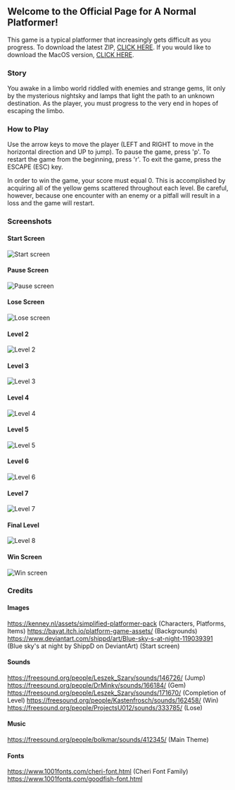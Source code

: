 ## Welcome to the Official Page for A Normal Platformer!

This game is a typical platformer that increasingly gets difficult as you progress. To download the latest ZIP, [CLICK HERE](https://github.com/ChrisRod622922/a-normal-platformer/archive/master.zip). If you would like to download the MacOS version, [CLICK HERE](https://github.com/ChrisRod622922/a-normal-platformer/releases/download/v1.0/a_normal_platformer).

### Story
You awake in a limbo world riddled with enemies and strange gems, lit only by the mysterious nightsky and lamps that light the path to an unknown destination. As the player, you must progress to the very end in hopes of escaping the limbo.

### How to Play
Use the arrow keys to move the player (LEFT and RIGHT to move in the horizontal direction and UP to jump). To pause the game, press 'p'. To restart the game from the beginning, press 'r'. To exit the game, press the ESCAPE (ESC) key.

In order to win the game, your score must equal 0. This is accomplished by acquiring all of the yellow gems scattered throughout each level. Be careful, however, because one encounter with an enemy or a pitfall will result in a loss and the game will restart.

### Screenshots

#### Start Screen
![Start screen](/assets/images/screenshots/s1.png)

#### Pause Screen
![Pause screen](/assets/images/screenshots/s2.png)

#### Lose Screen
![Lose screen](/assets/images/screenshots/s3.png)

#### Level 2
![Level 2](/assets/images/screenshots/s4.png)

#### Level 3
![Level 3](/assets/images/screenshots/s5.png)

#### Level 4
![Level 4](/assets/images/screenshots/s6.png)

#### Level 5
![Level 5](/assets/images/screenshots/s7.png)

#### Level 6
![Level 6](/assets/images/screenshots/s8.png)

#### Level 7
![Level 7](/assets/images/screenshots/s9.png)

#### Final Level
![Level 8](/assets/images/screenshots/s10.png)

#### Win Screen
![Win screen](/assets/images/screenshots/s11.png)

### Credits

#### Images
https://kenney.nl/assets/simplified-platformer-pack (Characters, Platforms, Items)
https://bayat.itch.io/platform-game-assets/ (Backgrounds)
https://www.deviantart.com/shippd/art/Blue-sky-s-at-night-119039391 (Blue sky's at night by ShippD on DeviantArt) (Start screen)

#### Sounds
https://freesound.org/people/Leszek_Szary/sounds/146726/ (Jump)
https://freesound.org/people/DrMinky/sounds/166184/ (Gem)
https://freesound.org/people/Leszek_Szary/sounds/171670/ (Completion of Level)
https://freesound.org/people/Kastenfrosch/sounds/162458/ (Win)
https://freesound.org/people/ProjectsU012/sounds/333785/ (Lose)

#### Music
https://freesound.org/people/bolkmar/sounds/412345/ (Main Theme)

#### Fonts
https://www.1001fonts.com/cheri-font.html (Cheri Font Family)
https://www.1001fonts.com/goodfish-font.html
